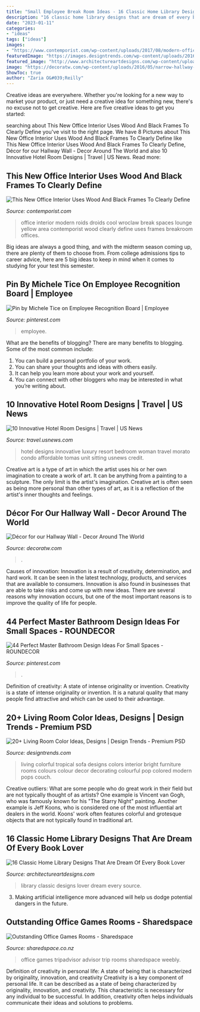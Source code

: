 ```yaml
---
title: "Small Employee Break Room Ideas - 16 Classic Home Library Designs That Are Dream Of Every Book Lover"
description: "16 classic home library designs that are dream of every book lover"
date: "2023-01-11"
categories:
- "ideas"
tags: ["ideas"]
images:
- "https://www.contemporist.com/wp-content/uploads/2017/08/modern-office-interior-breakroom-lounge-210817-112-10-800x525.jpg"
featuredImage: "https://images.designtrends.com/wp-content/uploads/2016/06/06142017/Colorful-Sofa-Set-Tropical-Living-Room-Design.jpg"
featured_image: "http://www.architectureartdesigns.com/wp-content/uploads/2017/01/11-23-630x453.jpg"
image: "https://decoratw.com/wp-content/uploads/2016/05/narrow-hallway-decorating-ideas-with-green-walls-and-framed-wall-arts.jpg"
ShowToc: true
author: "Zaria O&#039;Reilly"
---
```



Creative ideas are everywhere. Whether you're looking for a new way to market your product, or just need a creative idea for something new, there's no excuse not to get creative. Here are five creative ideas to get you started: 

	

		
searching about This New Office Interior Uses Wood And Black Frames To Clearly Define you've visit to the right page. We have 8 Pictures about This New Office Interior Uses Wood And Black Frames To Clearly Define like This New Office Interior Uses Wood And Black Frames To Clearly Define, Décor for our Hallway Wall - Decor Around The World and also 10 Innovative Hotel Room Designs | Travel | US News. Read more:
		
    
## This New Office Interior Uses Wood And Black Frames To Clearly Define

<img loading=lazy src="https://www.contemporist.com/wp-content/uploads/2017/08/modern-office-interior-breakroom-lounge-210817-112-10-800x525.jpg" onerror="this.onerror=null;this.src='https://tse3.mm.bing.net/th?id=OIP.F8Zelpoi1S5W7F-ZBDOUZgHaE3&amp;pid=15.1';" alt="This New Office Interior Uses Wood And Black Frames To Clearly Define">

_Source: contemporist.com_

>office interior modern roids droids cool wroclaw break spaces lounge yellow area contemporist wood clearly define uses frames breakroom offices. 

	

Big ideas are always a good thing, and with the midterm season coming up, there are plenty of them to choose from. From college admissions tips to career advice, here are 5 big ideas to keep in mind when it comes to studying for your test this semester.

    
## Pin By Michele Tice On Employee Recognition Board | Employee

<img loading=lazy src="https://i.pinimg.com/736x/1f/9c/0d/1f9c0dfdbaef44400f19961e37724353--employee-recognition-board-office-organization.jpg" onerror="this.onerror=null;this.src='https://tse2.mm.bing.net/th?id=OIP.XCycozQDAtc1kNcqix9GEwHaNL&amp;pid=15.1';" alt="Pin by Michele Tice on Employee Recognition Board | Employee">

_Source: pinterest.com_

>employee. 

	

What are the benefits of blogging?
There are many benefits to blogging. Some of the most common include: 
1. You can build a personal portfolio of your work. 
2. You can share your thoughts and ideas with others easily. 
3. It can help you learn more about your work and yourself. 
4. You can connect with other bloggers who may be interested in what you’re writing about. 

    
## 10 Innovative Hotel Room Designs | Travel | US News

<img loading=lazy src="http://media.beam.usnews.com/51/81/7bcf8a914549b6658716e4d2ae1c/160829-luxuryhotel-stock.jpg" onerror="this.onerror=null;this.src='https://tse4.mm.bing.net/th?id=OIP.SVswSMOiQy7I9_m5kLk5dwHaE8&amp;pid=15.1';" alt="10 Innovative Hotel Room Designs | Travel | US News">

_Source: travel.usnews.com_

>hotel designs innovative luxury resort bedroom woman travel morato condo affordable tomas unit sitting usnews credit. 

	

Creative art is a type of art in which the artist uses his or her own imagination to create a work of art. It can be anything from a painting to a sculpture. The only limit is the artist's imagination. Creative art is often seen as being more personal than other types of art, as it is a reflection of the artist's inner thoughts and feelings.

    
## Décor For Our Hallway Wall - Decor Around The World

<img loading=lazy src="https://decoratw.com/wp-content/uploads/2016/05/narrow-hallway-decorating-ideas-with-green-walls-and-framed-wall-arts.jpg" onerror="this.onerror=null;this.src='https://tse3.mm.bing.net/th?id=OIP.oOR6J-kupaBpFcUPEoJQaQHaKZ&amp;pid=15.1';" alt="Décor for our Hallway Wall - Decor Around The World">

_Source: decoratw.com_

>. 

	

Causes of innovation:
Innovation is a result of creativity, determination, and hard work. It can be seen in the latest technology, products, and services that are available to consumers. Innovation is also found in businesses that are able to take risks and come up with new ideas. There are several reasons why innovation occurs, but one of the most important reasons is to improve the quality of life for people.

    
## 44 Perfect Master Bathroom Design Ideas For Small Spaces - ROUNDECOR

<img loading=lazy src="https://i.pinimg.com/originals/eb/ae/ee/ebaeee65090cfa0ea257ac1604435f2e.jpg" onerror="this.onerror=null;this.src='https://tse4.mm.bing.net/th?id=OIP.272QqZkDOZyBQYdwGi9fJwHaJ3&amp;pid=15.1';" alt="44 Perfect Master Bathroom Design Ideas For Small Spaces - ROUNDECOR">

_Source: pinterest.com_

>. 

	

Definition of creativity: A state of intense originality or invention.
Creativity is a state of intense originality or invention. It is a natural quality that many people find attractive and which can be used to their advantage.

    
## 20+ Living Room Color Ideas, Designs | Design Trends - Premium PSD

<img loading=lazy src="https://images.designtrends.com/wp-content/uploads/2016/06/06142017/Colorful-Sofa-Set-Tropical-Living-Room-Design.jpg" onerror="this.onerror=null;this.src='https://tse3.mm.bing.net/th?id=OIP.dUJgZFe7oeKHmu8cwCpo4wHaJ6&amp;pid=15.1';" alt="20+ Living Room Color Ideas, Designs | Design Trends - Premium PSD">

_Source: designtrends.com_

>living colorful tropical sofa designs colors interior bright furniture rooms colours colour decor decorating colourful pop colored modern pops couch. 

	

Creative outliers: What are some people who do great work in their field but are not typically thought of as artists?
One example is Vincent van Gogh, who was famously known for his "The Starry Night" painting. Another example is Jeff Koons, who is considered one of the most influential art dealers in the world. Koons' work often features colorful and grotesque objects that are not typically found in traditional art.

    
## 16 Classic Home Library Designs That Are Dream Of Every Book Lover

<img loading=lazy src="http://www.architectureartdesigns.com/wp-content/uploads/2017/01/11-23-630x453.jpg" onerror="this.onerror=null;this.src='https://tse2.mm.bing.net/th?id=OIP.Z7vNywNyQUp2iQ-Z_3vWnAHaFU&amp;pid=15.1';" alt="16 Classic Home Library Designs That Are Dream Of Every Book Lover">

_Source: architectureartdesigns.com_

>library classic designs lover dream every source. 

	

3. Making artificial intelligence more advanced will help us dodge potential dangers in the future.

    
## Outstanding Office Games Rooms - Sharedspace

<img loading=lazy src="https://www.sharedspace.co.nz/images/stories/Gamesrooms/19_tripadvisor_gameroom1.jpg" onerror="this.onerror=null;this.src='https://tse2.mm.bing.net/th?id=OIP.BVM_BiyJiEZ7NbQlr0cWaQHaE8&amp;pid=15.1';" alt="Outstanding Office Games Rooms - Sharedspace">

_Source: sharedspace.co.nz_

>office games tripadvisor advisor trip rooms sharedspace weebly. 

	

Definition of creativity in personal life: A state of being that is characterized by originality, innovation, and creativity
Creativity is a key component of personal life. It can be described as a state of being characterized by originality, innovation, and creativity. This characteristic is necessary for any individual to be successful. In addition, creativity often helps individuals communicate their ideas and solutions to problems.

